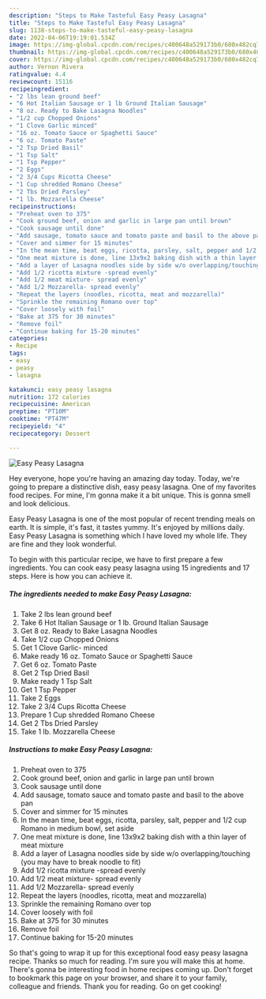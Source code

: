 ```yaml
---
description: "Steps to Make Tasteful Easy Peasy Lasagna"
title: "Steps to Make Tasteful Easy Peasy Lasagna"
slug: 1138-steps-to-make-tasteful-easy-peasy-lasagna
date: 2022-04-06T19:19:01.534Z
image: https://img-global.cpcdn.com/recipes/c400648a529173b0/680x482cq70/easy-peasy-lasagna-recipe-main-photo.jpg
thumbnail: https://img-global.cpcdn.com/recipes/c400648a529173b0/680x482cq70/easy-peasy-lasagna-recipe-main-photo.jpg
cover: https://img-global.cpcdn.com/recipes/c400648a529173b0/680x482cq70/easy-peasy-lasagna-recipe-main-photo.jpg
author: Vernon Rivera
ratingvalue: 4.4
reviewcount: 15116
recipeingredient:
- "2 lbs lean ground beef"
- "6 Hot Italian Sausage or 1 lb Ground Italian Sausage"
- "8 oz. Ready to Bake Lasagna Noodles"
- "1/2 cup Chopped Onions"
- "1 Clove Garlic minced"
- "16 oz. Tomato Sauce or Spaghetti Sauce"
- "6 oz. Tomato Paste"
- "2 Tsp Dried Basil"
- "1 Tsp Salt"
- "1 Tsp Pepper"
- "2 Eggs"
- "2 3/4 Cups Ricotta Cheese"
- "1 Cup shredded Romano Cheese"
- "2 Tbs Dried Parsley"
- "1 lb. Mozzarella Cheese"
recipeinstructions:
- "Preheat oven to 375"
- "Cook ground beef, onion and garlic in large pan until brown"
- "Cook sausage until done"
- "Add sausage, tomato sauce and tomato paste and basil to the above pan"
- "Cover and simmer for 15 minutes"
- "In the mean time, beat eggs, ricotta, parsley, salt, pepper and 1/2 cup Romano in medium bowl, set aside"
- "One meat mixture is done, line 13x9x2 baking dish with a thin layer of meat mixture"
- "Add a layer of Lasagna noodles side by side w/o overlapping/touching (you may have to break noodle to fit)"
- "Add 1/2 ricotta mixture -spread evenly"
- "Add 1/2 meat mixture- spread evenly"
- "Add 1/2 Mozzarella- spread evenly"
- "Repeat the layers (noodles, ricotta, meat and mozzarella)"
- "Sprinkle the remaining Romano over top"
- "Cover loosely with foil"
- "Bake at 375 for 30 minutes"
- "Remove foil"
- "Continue baking for 15-20 minutes"
categories:
- Recipe
tags:
- easy
- peasy
- lasagna

katakunci: easy peasy lasagna 
nutrition: 172 calories
recipecuisine: American
preptime: "PT10M"
cooktime: "PT47M"
recipeyield: "4"
recipecategory: Dessert

---
```



![Easy Peasy Lasagna](https://img-global.cpcdn.com/recipes/c400648a529173b0/680x482cq70/easy-peasy-lasagna-recipe-main-photo.jpg)

Hey everyone, hope you're having an amazing day today. Today, we're going to prepare a distinctive dish, easy peasy lasagna. One of my favorites food recipes. For mine, I'm gonna make it a bit unique. This is gonna smell and look delicious.



Easy Peasy Lasagna is one of the most popular of recent trending meals on earth. It is simple, it's fast, it tastes yummy. It's enjoyed by millions daily. Easy Peasy Lasagna is something which I have loved my whole life. They are fine and they look wonderful.


To begin with this particular recipe, we have to first prepare a few ingredients. You can cook easy peasy lasagna using 15 ingredients and 17 steps. Here is how you can achieve it.

<!--inarticleads1-->

##### The ingredients needed to make Easy Peasy Lasagna:

1. Take 2 lbs lean ground beef
1. Take 6 Hot Italian Sausage or 1 lb. Ground Italian Sausage
1. Get 8 oz. Ready to Bake Lasagna Noodles
1. Take 1/2 cup Chopped Onions
1. Get 1 Clove Garlic- minced
1. Make ready 16 oz. Tomato Sauce or Spaghetti Sauce
1. Get 6 oz. Tomato Paste
1. Get 2 Tsp Dried Basil
1. Make ready 1 Tsp Salt
1. Get 1 Tsp Pepper
1. Take 2 Eggs
1. Take 2 3/4 Cups Ricotta Cheese
1. Prepare 1 Cup shredded Romano Cheese
1. Get 2 Tbs Dried Parsley
1. Take 1 lb. Mozzarella Cheese




<!--inarticleads2-->

##### Instructions to make Easy Peasy Lasagna:

1. Preheat oven to 375
1. Cook ground beef, onion and garlic in large pan until brown
1. Cook sausage until done
1. Add sausage, tomato sauce and tomato paste and basil to the above pan
1. Cover and simmer for 15 minutes
1. In the mean time, beat eggs, ricotta, parsley, salt, pepper and 1/2 cup Romano in medium bowl, set aside
1. One meat mixture is done, line 13x9x2 baking dish with a thin layer of meat mixture
1. Add a layer of Lasagna noodles side by side w/o overlapping/touching (you may have to break noodle to fit)
1. Add 1/2 ricotta mixture -spread evenly
1. Add 1/2 meat mixture- spread evenly
1. Add 1/2 Mozzarella- spread evenly
1. Repeat the layers (noodles, ricotta, meat and mozzarella)
1. Sprinkle the remaining Romano over top
1. Cover loosely with foil
1. Bake at 375 for 30 minutes
1. Remove foil
1. Continue baking for 15-20 minutes




So that's going to wrap it up for this exceptional food easy peasy lasagna recipe. Thanks so much for reading. I'm sure you will make this at home. There's gonna be interesting food in home recipes coming up. Don't forget to bookmark this page on your browser, and share it to your family, colleague and friends. Thank you for reading. Go on get cooking!
